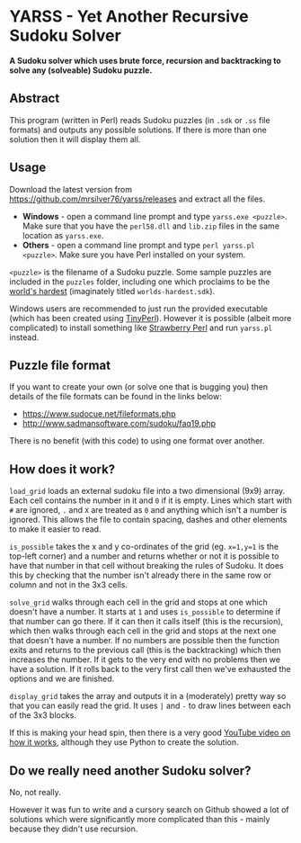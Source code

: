 # YARSS - Yet Another Recursive Sudoku Solver
**A Sudoku solver which uses brute force, recursion and backtracking to solve any (solveable) Sudoku puzzle.**

## Abstract

This program (written in Perl) reads Sudoku puzzles (in `.sdk` or `.ss` file formats) and outputs any possible solutions. If there is more than one solution then it will display them all.

## Usage

Download the latest version from https://github.com/mrsilver76/yarss/releases and extract all the files.

 * **Windows** - open a command line prompt and type `yarss.exe <puzzle>`. Make sure that you have the `perl58.dll` and `lib.zip` files in the same location as `yarss.exe`.
 * **Others** - open a command line prompt and type `perl yarss.pl <puzzle>`. Make sure you have Perl installed on your system.

`<puzzle>` is the filename of a Sudoku puzzle. Some sample puzzles are included in the `puzzles` folder, including one which proclaims to be the [world's hardest](https://puzzling.stackexchange.com/questions/252/how-do-i-solve-the-worlds-hardest-sudoku) (imaginately titled `worlds-hardest.sdk`).

Windows users are recommended to just run the provided executable (which has been created using [TinyPerl](http://tinyperl.sourceforge.net/)). However it is possible (albeit more complicated) to install something like [Strawberry Perl](https://strawberryperl.com/) and run `yarss.pl` instead. 

## Puzzle file format

If you want to create your own (or solve one that is bugging you) then details of the file formats can be found in the links below:

* https://www.sudocue.net/fileformats.php
* http://www.sadmansoftware.com/sudoku/faq19.php

There is no benefit (with this code) to using one format over another.

## How does it work?

`load_grid` loads an external sudoku file into a two dimensional (9x9) array. Each cell contains the number in it and `0` if it is empty. Lines which start with `#` are ignored, `.` and `X` are treated as `0` and anything which isn't a number is ignored. This allows the file to contain spacing, dashes and other elements to make it easier to read.

`is_possible` takes the x and y co-ordinates of the grid (eg. `x=1,y=1` is the top-left corner) and a number and returns whether or not it is possible to have that number in that cell without breaking the rules of Sudoku. It does this by checking that the number isn't already there in the same row or column and not in the 3x3 cells.

`solve_grid` walks through each cell in the grid and stops at one which doesn't have a number. It starts at `1` and uses `is_possible` to determine if that number can go there. If it can then it calls itself (this is the recursion), which then walks through each cell in the grid and stops at the next one that doesn't have a number. If no numbers are possible then the function exits and returns to the previous call (this is the backtracking) which then increases the number. If it gets to the very end with no problems then we have a solution. If it rolls back to the very first call then we've exhausted the options and we are finished.

`display_grid` takes the array and outputs it in a (moderately) pretty way so that you can easily read the grid. It uses `|` and `-` to draw lines between each of the 3x3 blocks.

If this is making your head spin, then there is a very good [YouTube video on how it works](https://www.youtube.com/watch?v=G_UYXzGuqvM), although they use Python to create the solution.

## Do we really need another Sudoku solver?

No, not really.

However it was fun to write and a cursory search on Github showed a lot of solutions which were significantly more complicated than this - mainly because they didn't use recursion.
